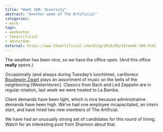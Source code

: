 ```yaml
---
title: "Week 180: Diversity"
abstract: "Another week of The Artificial"
categories:
- work
tags:
- weeknotes
- theartificial
- amsterdam
external: https://www.theartificial.com/blog/2016/09/14/week-180.html
---
```


The weather has been nice, so we have the office open. (And this office **really** opens.)

Occasionally (and always during Tuesday’s lunchtime), carilloneur [Boudewijn Zwart](http://bellmoods.com/) plays an assortment of music on the bells of the neighboring [Westerntoren]. Classics from Bach and Led Zeppelin are in regular rotation, last week we were treated to La Bamba.

Client demands have been light, which is nice because administrative demands have been high. We’ve had one employee incapacitated, an intern start, and have hired two new members of The Artificial.

We have had an unusually strong set of candidates for this round of hiring. Watch for an interesting post from Shannon about that.
